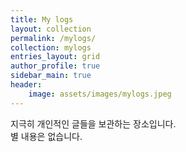 ```yaml
---
title: My logs
layout: collection
permalink: /mylogs/
collection: mylogs
entries_layout: grid
author_profile: true
sidebar_main: true
header:
    image: assets/images/mylogs.jpeg
---
```


지극히 개인적인 글들을 보관하는 장소입니다.  
별 내용은 없습니다.